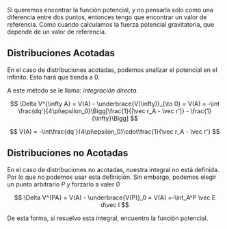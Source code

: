Si queremos encontrar la función potencial, y no pensarla solo como una diferencia entre dos puntos, entonces tengo que encontrar un valor de referencia. Como cuando calculamos la fuerza potencial gravitatoria, que depende de un valor de referencia.

## Distribuciones Acotadas

En el caso de distribuciones acotadas, podemos analizar el potencial en el infinito. Esto hará que tienda a 0.

A este método se le llama: *integración directa.*

$$
\Delta V^{\infty A} = V(A) - \underbrace{V(\infty)}_{\to 0} = V(A) = -\int \frac{dq'}{4\pi\epsilon_0}\Bigg[\frac{1}{|\vec r_A - \vec r'|} - \frac{1}{\infty}\Bigg]
$$

$$
V(A) = -\int\frac{dq'}{4\pi\epsilon_0}\cdot\frac{1}{\vec r_A - \vec r'}
$$

## Distribuciones no Acotadas

En el caso de distribuciones no acotadas, nuestra integral no está definida. Por lo que no podemos usar esta definición. Sin embargo, podemos elegir un punto arbitrario $P$ y forzarlo a valer $0$

$$
\Delta V^{PA} = V(A) - \underbrace{V(P)}_0 = V(A) =-\int_A^P \vec E d\vec l
$$

De esta forma, si resuelvo esta integral, encuentro la función potencial.
